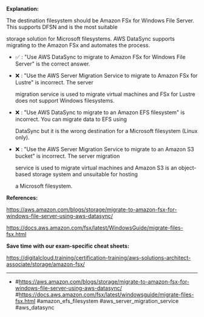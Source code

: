 **Explanation:**

The destination filesystem should be Amazon FSx for Windows File Server. This supports DFSN and is the most suitable

storage solution for Microsoft filesystems. AWS DataSync supports migrating to the Amazon FSx and automates the process.

- ✅ :  "Use AWS DataSync to migrate to Amazon FSx for Windows File Server" is the correct answer.

- ❌ :  "Use the AWS Server Migration Service to migrate to Amazon FSx for Lustre" is incorrect. The server

  migration service is used to migrate virtual machines and FSx for Lustre does not support Windows filesystems.

- ❌ :  "Use AWS DataSync to migrate to an Amazon EFS filesystem" is incorrect. You can migrate data to EFS using

  DataSync but it is the wrong destination for a Microsoft filesystem (Linux only).

- ❌ :  "Use the AWS Server Migration Service to migrate to an Amazon S3 bucket" is incorrect. The server migration

  service is used to migrate virtual machines and Amazon S3 is an object-based storage system and unsuitable for hosting

  a Microsoft filesystem.

**References:**

<https://aws.amazon.com/blogs/storage/migrate-to-amazon-fsx-for-windows-file-server-using-aws-datasync/>

<https://docs.aws.amazon.com/fsx/latest/WindowsGuide/migrate-files-fsx.html>

**Save time with our exam-specific cheat sheets:**

<https://digitalcloud.training/certification-training/aws-solutions-architect-associate/storage/amazon-fsx/>

----

- #<https://aws.amazon.com/blogs/storage/migrate-to-amazon-fsx-for-windows-file-server-using-aws-datasync/> #<https://docs.aws.amazon.com/fsx/latest/windowsguide/migrate-files-fsx.html> #amazon_efs_filesystem #aws_server_migration_service #aws_datasync
